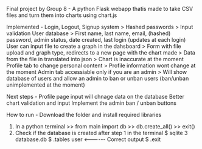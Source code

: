 Final project by Group 8 -
  A python Flask webapp thatis made to take CSV files and turn them into charts using chart.js
  
Implemented -
  Login, Logout, Signup system
    > Hashed passwords
    > Input validation
  User database
    > First name, last name, email, (hashed) password, admin status, date created, last login (updates at each login) 
  User can input file to create a graph in the dahsboard
    > Form with file upload and graph type, redirects to a new page with the chart made
    > Data from the file in translated into json
    > Chart is inaccurate at the moment
  Profile tab to change personal content
    > Profile information wont change at the moment
  Admin tab accessiable only if you are an admin
    > Will show database of users and allow an admin to ban or unban users (ban/unban unimplemented at the moment)

Next steps - 
  Profile page input will chnage data on the database
  Better chart validation and input
  Implement the admin ban / unban buttons

How to run - 
  Download the folder and install required libraries
  1) In a python terminal
    >> from main import db
    >> db.create_all()
    >> exit()
  2) Check if the database is created after step 1 in the terminal
    $ sqlite 3 database.db
    $ .tables
      user     <------ Correct output
    $ .exit
